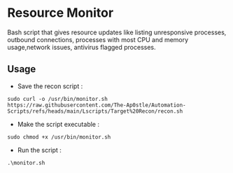 # Resource Monitor
Bash script that gives resource updates like listing unresponsive processes, outbound connections, processes with most CPU and memory usage,network issues, antivirus flagged processes.

## Usage 
- Save the recon script : 
```
sudo curl -o /usr/bin/monitor.sh https://raw.githubusercontent.com/The-Ap0stle/Automation-Scripts/refs/heads/main/Lscripts/Target%20Recon/recon.sh
```
- Make the script executable :
```
sudo chmod +x /usr/bin/monitor.sh
```
- Run the script :
```
.\monitor.sh
```